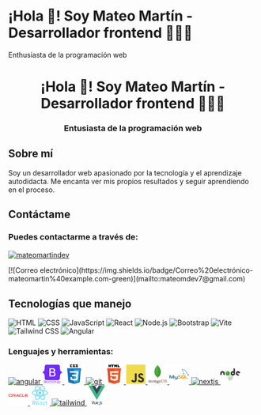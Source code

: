 <!---### Hola!
<h1> ¡Hola 👋! Soy Mateo Martín - Desarrollador web 👨🏻‍💻</h1>
<h3> Entusiasta de la programación web</h3>

MateoMartindev/MateoMartindev is a ✨ special ✨ repository because its `README.md` (this file) appears on your GitHub profile.
You can click the Preview link to take a look at your changes.

<img src="https://iconos8.es/icon/108784/javascript.png" alt="JavaScript"> --->

# ¡Hola 👋! Soy Mateo Martín - Desarrollador frontend 👨🏻‍💻

Enthusiasta de la programación web

<h1 align="center">¡Hola 👋! Soy Mateo Martín - Desarrollador frontend 👨🏻‍💻</h1>
<h3 align="center">Entusiasta de la programación web</h3>

## Sobre mí
Soy un desarrollador web apasionado por la tecnología y el aprendizaje autodidacta. Me encanta ver mis propios resultados y seguir aprendiendo en el proceso.

## Contáctame

<h3 align="left">Puedes contactarme a través de:</h3>
<p align="left">
<a href="https://linkedin.com/in/mateomartindev" target="blank"><img align="center" src="https://raw.githubusercontent.com/rahuldkjain/github-profile-readme-generator/master/src/images/icons/Social/linked-in-alt.svg" alt="mateomartindev" height="30" width="40" /></a>
</p>
[![Correo electrónico](https://img.shields.io/badge/Correo%20electrónico-mateomartin%40example.com-green)](mailto:mateomdev7@gmail.com)

## Tecnologías que manejo
![HTML](https://img.shields.io/badge/-HTML-orange?style=flat-square&logo=html5&logoColor=white)
![CSS](https://img.shields.io/badge/-CSS-blue?style=flat-square&logo=css3&logoColor=white)
![JavaScript](https://img.shields.io/badge/-JavaScript-yellow?style=flat-square&logo=javascript&logoColor=white)
![React](https://img.shields.io/badge/-React-blue?style=flat-square&logo=react&logoColor=white)
![Node.js](https://img.shields.io/badge/-Node.js-green?style=flat-square&logo=node.js&logoColor=white)
![Bootstrap](https://img.shields.io/badge/-Bootstrap-purple?style=flat-square&logo=bootstrap&logoColor=white)
![Vite](https://img.shields.io/badge/-Vite-blue?style=flat-square&logo=vite&logoColor=white)
![Tailwind CSS](https://img.shields.io/badge/-Tailwind%20CSS-blueviolet?style=flat-square&logo=tailwind-css&logoColor=white)
![Angular](https://img.shields.io/badge/-Angular-red?style=flat-square&logo=angular&logoColor=white)






<h3 align="left">Lenguajes y herramientas:</h3>
<p align="left">
    <a href="https://angular.io" target="_blank" rel="noreferrer"> <img src="https://angular.io/assets/images/logos/angular/angular.svg" alt="angular" width="40" height="40"/> </a>
    <a href="https://getbootstrap.com" target="_blank" rel="noreferrer"> <img src="https://raw.githubusercontent.com/devicons/devicon/master/icons/bootstrap/bootstrap-plain-wordmark.svg" alt="bootstrap" width="40" height="40"/> </a>
    <a href="https://www.w3schools.com/css/" target="_blank" rel="noreferrer"> <img src="https://raw.githubusercontent.com/devicons/devicon/master/icons/css3/css3-original-wordmark.svg" alt="css3" width="40" height="40"/> </a>
    <a href="https://git-scm.com/" target="_blank" rel="noreferrer"> <img src="https://www.vectorlogo.zone/logos/git-scm/git-scm-icon.svg" alt="git" width="40" height="40"/> </a>
    <a href="https://www.w3.org/html/" target="_blank" rel="noreferrer"> <img src="https://raw.githubusercontent.com/devicons/devicon/master/icons/html5/html5-original-wordmark.svg" alt="html5" width="40" height="40"/> </a>
    <a href="https://developer.mozilla.org/en-US/docs/Web/JavaScript" target="_blank" rel="noreferrer"> <img src="https://raw.githubusercontent.com/devicons/devicon/master/icons/javascript/javascript-original.svg" alt="javascript" width="40" height="40"/> </a>
    <a href="https://www.mongodb.com/" target="_blank" rel="noreferrer"> <img src="https://raw.githubusercontent.com/devicons/devicon/master/icons/mongodb/mongodb-original-wordmark.svg" alt="mongodb" width="40" height="40"/> </a>
    <a href="https://www.mysql.com/" target="_blank" rel="noreferrer"> <img src="https://raw.githubusercontent.com/devicons/devicon/master/icons/mysql/mysql-original-wordmark.svg" alt="mysql" width="40" height="40"/> </a>
    <a href="https://nextjs.org/" target="_blank" rel="noreferrer"> <img src="https://cdn.worldvectorlogo.com/logos/nextjs-2.svg" alt="nextjs" width="40" height="40"/> </a>
    <a href="https://nodejs.org" target="_blank" rel="noreferrer"> <img src="https://raw.githubusercontent.com/devicons/devicon/master/icons/nodejs/nodejs-original-wordmark.svg" alt="nodejs" width="40" height="40"/> </a>
    <a href="https://www.oracle.com/" target="_blank" rel="noreferrer"> <img src="https://raw.githubusercontent.com/devicons/devicon/master/icons/oracle/oracle-original.svg" alt="oracle" width="40" height="40"/> </a>
    <a href="https://reactjs.org/" target="_blank" rel="noreferrer"> <img src="https://raw.githubusercontent.com/devicons/devicon/master/icons/react/react-original-wordmark.svg" alt="react" width="40" height="40"/> </a>
    <a href="https://tailwindcss.com/" target="_blank" rel="noreferrer"> <img src="https://www.vectorlogo.zone/logos/tailwindcss/tailwindcss-icon.svg" alt="tailwind" width="40" height="40"/> </a>
    <a href="https://vuejs.org/" target="_blank" rel="noreferrer"> <img src="https://raw.githubusercontent.com/devicons/devicon/master/icons/vuejs/vuejs-original-wordmark.svg" alt="vuejs" width="40" height="40"/> </a>
</p>
